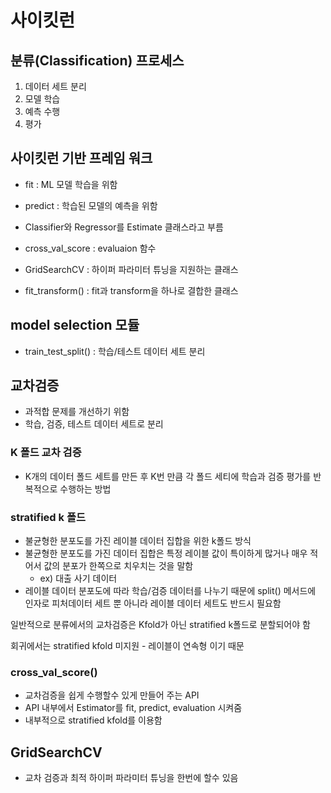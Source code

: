 # 사이킷런

## 분류(Classification) 프로세스

1. 데이터 세트 분리
2. 모델 학습
3. 예측 수행
4. 평가

## 사이킷런 기반 프레임 워크

* fit : ML 모델 학습을 위함

* predict : 학습된 모델의 예측을 위함

* Classifier와 Regressor를 Estimate 클래스라고 부름
* cross_val_score : evaluaion 함수
* GridSearchCV : 하이퍼 파라미터 튜닝을 지원하는 클래스
* fit_transform() : fit과 transform을 하나로 결합한 클래스

## model selection 모듈

* train_test_split() : 학습/테스트 데이터 세트 분리

## 교차검증

* 과적합 문제를 개선하기 위함
* 학습, 검증, 테스트 데이터 세트로 분리

### K 폴드 교차 검증

* K개의 데이터 폴드 세트를 만든 후 K번 만큼 각 폴드 세티에 학습과 검증 평가를 반복적으로 수행하는 방법

### stratified k 폴드

* 불균형한 분포도를 가진 레이블 데이터 집합을 위한 k폴드 방식
* 불균형한 분포도를 가진 데이터 집합은 특정 레이블 값이 특이하게 많거나 매우 적어서 값의 분포가 한쪽으로 치우치는 것을 말함
  * ex) 대출 사기 데이터
* 레이블 데이터 분포도에 따라 학습/검증 데이터를 나누기 때문에 split() 메서드에 인자로 피처데이터 세트 뿐 아니라 레이블 데이터 세트도 반드시 필요함

일반적으로 분류에서의 교차검증은 Kfold가 아닌 stratified k폴드로 분할되어야 함

회귀에서는 stratified kfold 미지원 - 레이블이 연속형 이기 때문

### cross_val_score()

* 교차검증을 쉽게 수행할수 있게 만들어 주는 API
* API 내부에서 Estimator를 fit, predict, evaluation 시켜줌
* 내부적으로 stratified kfold를 이용함

## GridSearchCV 

* 교차 검증과 최적 하이퍼 파라미터 튜닝을 한번에 할수 있음



